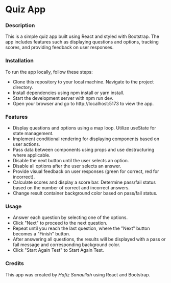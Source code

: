 # Quiz App

### Description
This is a simple quiz app built using React and styled with Bootstrap. The app includes features such as displaying questions and options, tracking scores, and providing feedback on user responses.

### Installation

To run the app locally, follow these steps:

- Clone this repository to your local machine.
Navigate to the project directory.
- Install dependencies using npm install or yarn install.
- Start the development server with npm run dev.
- Open your browser and go to http://localhost:5173 to view the app.

### Features

- Display questions and options using a map loop.
Utilize useState for state management.
- Implement conditional rendering for displaying components based on user actions.
- Pass data between components using props and use destructuring where applicable.
- Disable the next button until the user selects an option.
- Disable all options after the user selects an answer.
- Provide visual feedback on user responses (green for correct, red for incorrect).
- Calculate scores and display a score bar.
Determine pass/fail status based on the number of correct and incorrect answers.
- Change result container background color based on pass/fail status.

### Usage

- Answer each question by selecting one of the options.
- Click "Next" to proceed to the next question.
- Repeat until you reach the last question, where the "Next" button becomes a "Finish" button.
- After answering all questions, the results will be displayed with a pass or fail message and corresponding background color.
- Click "Start Again Test" to Start Again Test.


### Credits

This app was created by *Hafiz Sanaullah* using React and Bootstrap.